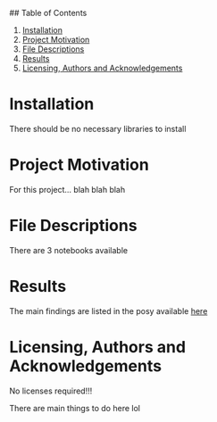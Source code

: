 <h style='text-align: center;'>## Table of Contents</h>

1. [Installation](#installation)
2. [Project Motivation](#project-motivation)
3. [File Descriptions](#file-descriptions)
4. [Results](#results)
5. [Licensing, Authors and Acknowledgements](#licensing,-authors,-and-acknowledgements)

# Installation
There should be no necessary libraries to install

# Project Motivation

For this project...
blah blah blah

# File Descriptions

There are 3 notebooks available

# Results

The main findings are listed in the posy available [here](https://medium.com/@josh_2774/how-do-you-become-a-developer-5ef1c1c68711)

# Licensing, Authors and Acknowledgements

No licenses required!!!

There are main things to do here lol